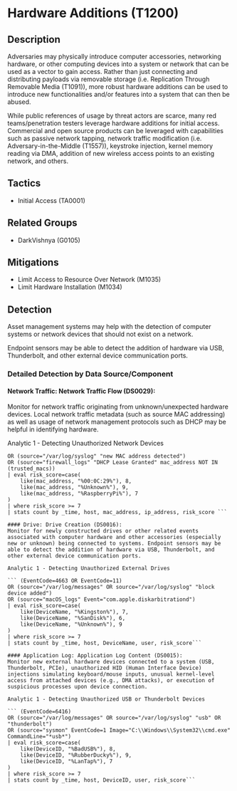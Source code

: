 # Hardware Additions (T1200)

## Description
Adversaries may physically introduce computer accessories, networking hardware, or other computing devices into a system or network that can be used as a vector to gain access. Rather than just connecting and distributing payloads via removable storage (i.e. Replication Through Removable Media (T1091)), more robust hardware additions can be used to introduce new functionalities and/or features into a system that can then be abused.

While public references of usage by threat actors are scarce, many red teams/penetration testers leverage hardware additions for initial access. Commercial and open source products can be leveraged with capabilities such as passive network tapping, network traffic modification (i.e. Adversary-in-the-Middle (T1557)), keystroke injection, kernel memory reading via DMA, addition of new wireless access points to an existing network, and others.

## Tactics
- Initial Access (TA0001)

## Related Groups
- DarkVishnya (G0105)

## Mitigations
- Limit Access to Resource Over Network (M1035)
- Limit Hardware Installation (M1034)

## Detection
Asset management systems may help with the detection of computer systems or network devices that should not exist on a network. 

Endpoint sensors may be able to detect the addition of hardware via USB, Thunderbolt, and other external device communication ports.

### Detailed Detection by Data Source/Component
#### Network Traffic: Network Traffic Flow (DS0029): 
Monitor for network traffic originating from unknown/unexpected hardware devices. Local network traffic metadata (such as source MAC addressing) as well as usage of network management protocols such as DHCP may be helpful in identifying hardware.

Analytic 1 - Detecting Unauthorized Network Devices

```(EventCode=10400)
OR (source="/var/log/syslog" "new MAC address detected")
OR (source="firewall_logs" "DHCP Lease Granted" mac_address NOT IN (trusted_macs))
| eval risk_score=case(
    like(mac_address, "%00:0C:29%"), 8,
    like(mac_address, "%Unknown%"), 9,
    like(mac_address, "%RaspberryPi%"), 7
)
| where risk_score >= 7
| stats count by _time, host, mac_address, ip_address, risk_score ```

#### Drive: Drive Creation (DS0016): 
Monitor for newly constructed drives or other related events associated with computer hardware and other accessories (especially new or unknown) being connected to systems. Endpoint sensors may be able to detect the addition of hardware via USB, Thunderbolt, and other external device communication ports.

Analytic 1 - Detecting Unauthorized External Drives 

``` (EventCode=4663 OR EventCode=11)
OR (source="/var/log/messages" OR source="/var/log/syslog" "block device added")
OR (source="macOS_logs" Event="com.apple.diskarbitrationd")
| eval risk_score=case(
    like(DeviceName, "%Kingston%"), 7,
    like(DeviceName, "%SanDisk%"), 6,
    like(DeviceName, "%Unknown%"), 9
)
| where risk_score >= 7
| stats count by _time, host, DeviceName, user, risk_score```

#### Application Log: Application Log Content (DS0015): 
Monitor new external hardware devices connected to a system (USB, Thunderbolt, PCIe), unauthorized HID (Human Interface Device) injections simulating keyboard/mouse inputs, unusual kernel-level access from attached devices (e.g., DMA attacks), or execution of suspicious processes upon device connection.

Analytic 1 - Detecting Unauthorized USB or Thunderbolt Devices

``` (EventCode=6416) 
OR (source="/var/log/messages" OR source="/var/log/syslog" "usb" OR "thunderbolt")
OR (source="sysmon" EventCode=1 Image="C:\\Windows\\System32\\cmd.exe" CommandLine="*usb*")
| eval risk_score=case(
    like(DeviceID, "%BadUSB%"), 8,
    like(DeviceID, "%RubberDucky%"), 9,
    like(DeviceID, "%LanTap%"), 7
)
| where risk_score >= 7
| stats count by _time, host, DeviceID, user, risk_score```

